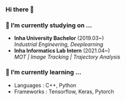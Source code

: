 ### Hi there 👋

### 🔭 I’m currently studying on ...
- **Inha University Bachelor** (2019.03~)<br>
*Industrial Engineering, Deeplearning* <br>
- **Inha Informatics Lab Intern** (2021.04~)<br>
*MOT | Image Tracking | Trajectory Analysis*<br>

### 🌱 I’m currently learning ...
- Languages : C++, Python
- Frameworks : Tensorflow, Keras, Pytorch
<br>

<!--
[![Top Langs](https://github-readme-stats.vercel.app/api/top-langs/?username=keywoong)](https://github.com/anuraghazra/github-readme-stats)
-->




<!--
**keywoong/keywoong** is a ✨ _special_ ✨ repository because its `README.md` (this file) appears on your GitHub profile.

Here are some ideas to get you started:

- 🔭 I’m currently working on ...
- 🌱 I’m currently learning ...
- 👯 I’m looking to collaborate on ...
- 🤔 I’m looking for help with ...
- 💬 Ask me about ...
- 📫 How to reach me: ...
- 😄 Pronouns: ...
- ⚡ Fun fact: ...
-->


